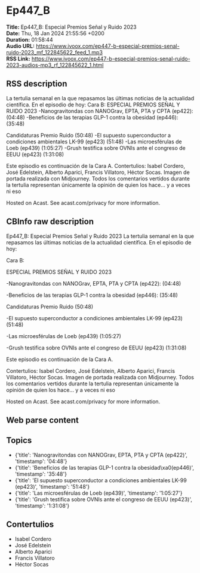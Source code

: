 # Ep447_B  
**Title:** Ep447_B: Especial Premios Señal y Ruido 2023  
**Date:** Thu, 18 Jan 2024 21:55:56 +0200  
**Duration:** 01:58:44  
**Audio URL:** https://www.ivoox.com/ep447-b-especial-premios-senal-ruido-2023_mf_122845622_feed_1.mp3  
**RSS Link:** https://www.ivoox.com/ep447-b-especial-premios-senal-ruido-2023-audios-mp3_rf_122845622_1.html  

## RSS description
La tertulia semanal en la que repasamos las últimas noticias de la actualidad científica. En el episodio de hoy:
Cara B:
ESPECIAL PREMIOS SEÑAL Y RUIDO 2023
-Nanogravitondas con NANOGrav, EPTA, PTA y CPTA (ep422): (04:48)
-Beneficios de las terapias GLP-1 contra la obesidad (ep446): (35:48)

Candidaturas Premio Ruido (50:48)
-El supuesto superconductor a condiciones ambientales LK-99 (ep423) (51:48)
-Las microesférulas de Loeb (ep439) (1:05:27)
-Grush testifica sobre OVNIs ante el congreso de EEUU (ep423) (1:31:08)

Este episodio es continuación de la Cara A.
Contertulios: Isabel Cordero, José Edelstein, Alberto Aparici, Francis Villatoro, Héctor Socas. Imagen de portada realizada con Midjourney. Todos los comentarios vertidos durante la tertulia representan únicamente la opinión de quien los hace... y a veces ni eso


 Hosted on Acast. See acast.com/privacy for more information.

## CBInfo raw description
Ep447_B: Especial Premios Señal y Ruido 2023
La tertulia semanal en la que repasamos las últimas noticias de la actualidad científica. En el episodio de hoy:

Cara B:

ESPECIAL PREMIOS SEÑAL Y RUIDO 2023

-Nanogravitondas con NANOGrav, EPTA, PTA y CPTA (ep422): (04:48)

-Beneficios de las terapias GLP-1 contra la obesidad (ep446): (35:48)



Candidaturas Premio Ruido (50:48)

-El supuesto superconductor a condiciones ambientales LK-99 (ep423) (51:48)

-Las microesférulas de Loeb (ep439) (1:05:27)

-Grush testifica sobre OVNIs ante el congreso de EEUU (ep423) (1:31:08)



Este episodio es continuación de la Cara A.

Contertulios: Isabel Cordero, José Edelstein, Alberto Aparici, Francis Villatoro, Héctor Socas. Imagen de portada realizada con Midjourney. Todos los comentarios vertidos durante la tertulia representan únicamente la opinión de quien los hace... y a veces ni eso





 Hosted on Acast. See acast.com/privacy for more information.




## Web parse content


## Topics
- {'title': 'Nanogravitondas con NANOGrav, EPTA, PTA y CPTA (ep422)', 'timestamp': '04:48'}
- {'title': 'Beneficios de las terapias GLP-1 contra la obesidad\xa0(ep446)', 'timestamp': '35:48'}
- {'title': 'El supuesto superconductor a condiciones ambientales LK-99 (ep423)', 'timestamp': '51:48'}
- {'title': 'Las microesférulas de Loeb (ep439)', 'timestamp': '1:05:27'}
- {'title': 'Grush testifica sobre OVNIs ante el congreso de EEUU (ep423)', 'timestamp': '1:31:08'}
## Contertulios
- Isabel Cordero
- José Edelstein
- Alberto Aparici
- Francis Villatoro
- Héctor Socas